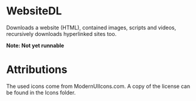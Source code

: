 # WebsiteDL
Downloads a website (HTML), contained images, scripts and videos, recursively downloads hyperlinked sites too.

**Note: Not yet runnable**

# Attributions
The used icons come from ModernUIIcons.com. A copy of the license can be found in the Icons folder.